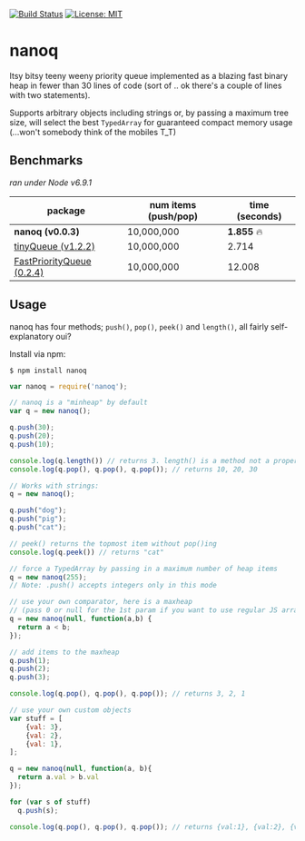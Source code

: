 
[![Build Status](https://travis-ci.org/alanmacleod/nanoq.svg?branch=master)](https://travis-ci.org/alanmacleod/nanoq)
[![License: MIT](https://img.shields.io/badge/License-MIT-yellow.svg)](https://opensource.org/licenses/MIT)


# nanoq

Itsy bitsy teeny weeny priority queue implemented as a blazing fast binary heap in fewer than 30 lines of code (sort of .. ok there's a couple of lines with two statements).

Supports arbitrary objects including strings or, by passing a maximum tree size, will select the best `TypedArray` for guaranteed compact memory usage (...won't somebody think of the mobiles T_T)

## Benchmarks

_ran under Node v6.9.1_

package | num items (push/pop)| time (seconds)
--- | --- | ---
**nanoq (v0.0.3)** | 10,000,000 | **1.855** 🔥
[tinyQueue (v1.2.2)](https://github.com/mourner/tinyqueue) | 10,000,000 | 2.714
[FastPriorityQueue (0.2.4)](https://github.com/lemire/FastPriorityQueue.js) | 10,000,000 | 12.008

## Usage
nanoq has four methods; `push()`, `pop()`, `peek()` and `length()`, all fairly self-explanatory oui?

Install via npm:

```
$ npm install nanoq
```

```js
var nanoq = require('nanoq');

// nanoq is a "minheap" by default
var q = new nanoq();

q.push(30);
q.push(20);
q.push(10);

console.log(q.length()) // returns 3. length() is a method not a property
console.log(q.pop(), q.pop(), q.pop()); // returns 10, 20, 30

// Works with strings:
q = new nanoq();

q.push("dog");
q.push("pig");
q.push("cat");

// peek() returns the topmost item without pop()ing
console.log(q.peek()) // returns "cat"

// force a TypedArray by passing in a maximum number of heap items
q = new nanoq(255);
// Note: .push() accepts integers only in this mode

// use your own comparator, here is a maxheap
// (pass 0 or null for the 1st param if you want to use regular JS arrays)
q = new nanoq(null, function(a,b) {
  return a < b;
});

// add items to the maxheap
q.push(1);
q.push(2);
q.push(3);

console.log(q.pop(), q.pop(), q.pop()); // returns 3, 2, 1

// use your own custom objects
var stuff = [
    {val: 3},
    {val: 2},
    {val: 1},
];

q = new nanoq(null, function(a, b){
  return a.val > b.val
});

for (var s of stuff)
  q.push(s);

console.log(q.pop(), q.pop(), q.pop()); // returns {val:1}, {val:2}, {val:3}
```
